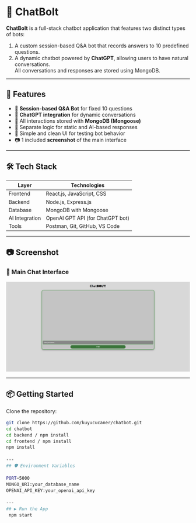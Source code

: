 # 💬 ChatBolt

**ChatBolt** is a full-stack chatbot application that features two distinct types of bots:  
1. A custom session-based Q&A bot that records answers to 10 predefined questions.  
2. A dynamic chatbot powered by **ChatGPT**, allowing users to have natural conversations.  
All conversations and responses are stored using MongoDB.

---

## 🚀 Features

- 🔐 **Session-based Q&A Bot** for fixed 10 questions
- 🤖 **ChatGPT integration** for dynamic conversations
- 💾 All interactions stored with **MongoDB (Mongoose)**
- 🧠 Separate logic for static and AI-based responses
- 🧪 Simple and clean UI for testing bot behavior
- 📷 1 included **screenshot** of the main interface

---

## 🛠️ Tech Stack

| Layer         | Technologies                            |
|---------------|-----------------------------------------|
| Frontend      | React.js, JavaScript, CSS               |
| Backend       | Node.js, Express.js                     |
| Database      | MongoDB with Mongoose                   |
| AI Integration| OpenAI GPT API (for ChatGPT bot)        |
| Tools         | Postman, Git, GitHub, VS Code           |

---

## 📷 Screenshot

### 🧠 Main Chat Interface
<img src="./assets/main.png" width="600"/>

---

## 📦 Getting Started

Clone the repository:

```bash
git clone https://github.com/kuyucucaner/chatbot.git
cd chatbot
cd backend / npm install 
cd frontend / npm install
npm install

---
## 🛡️ Environment Variables

PORT=5000
MONGO_URI:your_database_name
OPENAI_API_KEY:your_openai_api_key

---
## ▶️ Run the App
 npm start 
